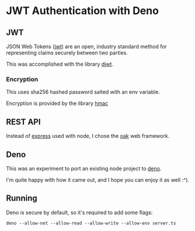 # JWT Authentication with Deno
## JWT
JSON Web Tokens ([jwt](https://jwt.io/)) are an open, industry standard method for representing claims securely between two parties.

This was accomplished with the library [djwt](https://github.com/timonson/djwt).

### Encryption
This uses sha256 hashed password salted with an env variable.

Encryption is provided by the library [hmac](https://deno.land/x/hmac/)

## REST API
Instead of [express](https://expressjs.com/it/) used with node, I chose the [oak](https://github.com/oakserver/oak) web framework.

## Deno
This was an experiment to port an existing node project to [deno](https://deno.land/).

I'm quite happy with how it came out, and I hope you can enjoy it as well :^).

## Running
Deno is secure by default, so it's required to add some flags:

	deno --allow-net --allow-read --allow-write --allow-env server.ts
